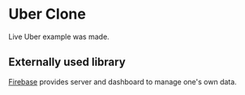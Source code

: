 <h1>Uber Clone</h1>
Live Uber example was made.

<h2> Externally used library </h2>
<a href = "https://firebase.google.com/">Firebase</a> provides server and dashboard to manage one's own data.</br>
